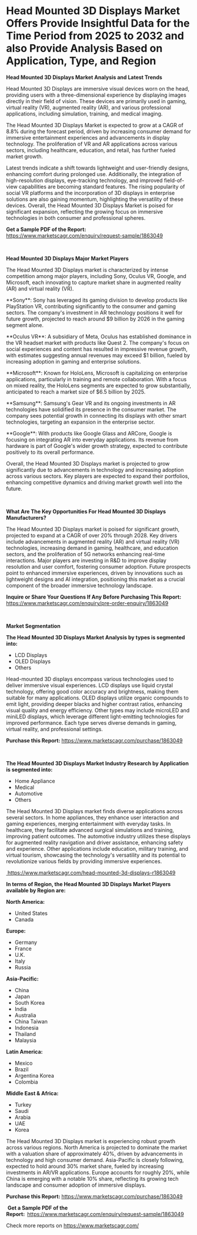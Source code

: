 <p><h1>Head Mounted 3D Displays Market Offers Provide Insightful Data for the Time Period from 2025 to 2032 and also Provide Analysis Based on Application, Type, and Region</h1></p><p><strong>Head Mounted 3D Displays Market Analysis and Latest Trends</strong></p>
<p><p>Head Mounted 3D Displays are immersive visual devices worn on the head, providing users with a three-dimensional experience by displaying images directly in their field of vision. These devices are primarily used in gaming, virtual reality (VR), augmented reality (AR), and various professional applications, including simulation, training, and medical imaging.</p><p>The Head Mounted 3D Displays Market is expected to grow at a CAGR of 8.8% during the forecast period, driven by increasing consumer demand for immersive entertainment experiences and advancements in display technology. The proliferation of VR and AR applications across various sectors, including healthcare, education, and retail, has further fueled market growth. </p><p>Latest trends indicate a shift towards lightweight and user-friendly designs, enhancing comfort during prolonged use. Additionally, the integration of high-resolution displays, eye-tracking technology, and improved field-of-view capabilities are becoming standard features. The rising popularity of social VR platforms and the incorporation of 3D displays in enterprise solutions are also gaining momentum, highlighting the versatility of these devices. Overall, the Head Mounted 3D Displays Market is poised for significant expansion, reflecting the growing focus on immersive technologies in both consumer and professional spheres.</p></p>
<p><strong>Get a Sample PDF of the Report:&nbsp;</strong> <a href="https://www.marketscagr.com/enquiry/request-sample/1863049?utm_campaign=2342&utm_medium=2&utm_source=Github&utm_content=ia&utm_term=07022025&utm_id=head-mounted-3d-displays">https://www.marketscagr.com/enquiry/request-sample/1863049</a></p>
<p>&nbsp;</p>
<p><strong>Head Mounted 3D Displays Major Market Players</strong></p>
<p><p>The Head Mounted 3D Displays market is characterized by intense competition among major players, including Sony, Oculus VR, Google, and Microsoft, each innovating to capture market share in augmented reality (AR) and virtual reality (VR).</p><p>**Sony**: Sony has leveraged its gaming division to develop products like PlayStation VR, contributing significantly to the consumer and gaming sectors. The company's investment in AR technology positions it well for future growth, projected to reach around $9 billion by 2026 in the gaming segment alone.</p><p>**Oculus VR**: A subsidiary of Meta, Oculus has established dominance in the VR headset market with products like Quest 2. The company's focus on social experiences and content has resulted in impressive revenue growth, with estimates suggesting annual revenues may exceed $1 billion, fueled by increasing adoption in gaming and enterprise solutions.</p><p>**Microsoft**: Known for HoloLens, Microsoft is capitalizing on enterprise applications, particularly in training and remote collaboration. With a focus on mixed reality, the HoloLens segments are expected to grow substantially, anticipated to reach a market size of $6.5 billion by 2025.</p><p>**Samsung**: Samsung's Gear VR and its ongoing investments in AR technologies have solidified its presence in the consumer market. The company sees potential growth in connecting its displays with other smart technologies, targeting an expansion in the enterprise sector.</p><p>**Google**: With products like Google Glass and ARCore, Google is focusing on integrating AR into everyday applications. Its revenue from hardware is part of Google's wider growth strategy, expected to contribute positively to its overall performance.</p><p>Overall, the Head Mounted 3D Displays market is projected to grow significantly due to advancements in technology and increasing adoption across various sectors. Key players are expected to expand their portfolios, enhancing competitive dynamics and driving market growth well into the future.</p></p>
<p>&nbsp;</p>
<p><strong>What Are The Key Opportunities For Head Mounted 3D Displays Manufacturers?</strong></p>
<p><p>The Head Mounted 3D Displays market is poised for significant growth, projected to expand at a CAGR of over 20% through 2028. Key drivers include advancements in augmented reality (AR) and virtual reality (VR) technologies, increasing demand in gaming, healthcare, and education sectors, and the proliferation of 5G networks enhancing real-time interactions. Major players are investing in R&D to improve display resolution and user comfort, fostering consumer adoption. Future prospects point to enhanced immersive experiences, driven by innovations such as lightweight designs and AI integration, positioning this market as a crucial component of the broader immersive technology landscape.</p></p>
<p><strong>Inquire or Share Your Questions If Any Before Purchasing This Report:</strong> <a href="https://www.marketscagr.com/enquiry/pre-order-enquiry/1863049?utm_campaign=2342&utm_medium=2&utm_source=Github&utm_content=ia&utm_term=07022025&utm_id=head-mounted-3d-displays">https://www.marketscagr.com/enquiry/pre-order-enquiry/1863049</a></p>
<p>&nbsp;</p>
<p><strong>Market Segmentation</strong></p>
<p><strong>The Head Mounted 3D Displays Market Analysis by types is segmented into:</strong></p>
<p><ul><li>LCD Displays</li><li>OLED Displays</li><li>Others</li></ul></p>
<p><p>Head-mounted 3D displays encompass various technologies used to deliver immersive visual experiences. LCD displays use liquid crystal technology, offering good color accuracy and brightness, making them suitable for many applications. OLED displays utilize organic compounds to emit light, providing deeper blacks and higher contrast ratios, enhancing visual quality and energy efficiency. Other types may include microLED and miniLED displays, which leverage different light-emitting technologies for improved performance. Each type serves diverse demands in gaming, virtual reality, and professional settings.</p></p>
<p><strong>Purchase this Report:&nbsp;</strong><a href="https://www.marketscagr.com/purchase/1863049?utm_campaign=2342&utm_medium=2&utm_source=Github&utm_content=ia&utm_term=07022025&utm_id=head-mounted-3d-displays">https://www.marketscagr.com/purchase/1863049</a></p>
<p>&nbsp;</p>
<p><strong>The Head Mounted 3D Displays Market Industry Research by Application is segmented into:</strong></p>
<p><ul><li>Home Appliance</li><li>Medical</li><li>Automotive</li><li>Others</li></ul></p>
<p><p>The Head Mounted 3D Displays market finds diverse applications across several sectors. In home appliances, they enhance user interaction and gaming experiences, merging entertainment with everyday tasks. In healthcare, they facilitate advanced surgical simulations and training, improving patient outcomes. The automotive industry utilizes these displays for augmented reality navigation and driver assistance, enhancing safety and experience. Other applications include education, military training, and virtual tourism, showcasing the technology's versatility and its potential to revolutionize various fields by providing immersive experiences.</p></p>
<p><a href="https://www.marketscagr.com/head-mounted-3d-displays-r1863049?utm_campaign=2342&utm_medium=2&utm_source=Github&utm_content=ia&utm_term=07022025&utm_id=head-mounted-3d-displays">&nbsp;https://www.marketscagr.com/head-mounted-3d-displays-r1863049</a></p>
<p><strong>In terms of Region, the Head Mounted 3D Displays Market Players available by Region are:</strong></p>
<p>
    <p> <strong> North America: </strong>
        <ul>
            <li>United States</li>
            <li>Canada</li>
        </ul>
        </p> 
    <p> <strong> Europe: </strong>
        <ul>
            <li>Germany</li>
            <li>France</li>
            <li>U.K.</li>
            <li>Italy</li>
            <li>Russia</li>
        </ul>
        </p> 
    <p> <strong> Asia-Pacific: </strong>
        <ul>
            <li>China</li>
            <li>Japan</li>
            <li>South Korea</li>
            <li>India</li>
            <li>Australia</li>
            <li>China Taiwan</li>
            <li>Indonesia</li>
            <li>Thailand</li>
            <li>Malaysia</li>
        </ul>
        </p> 
    <p> <strong> Latin America: </strong>
        <ul>
            <li>Mexico</li>
            <li>Brazil</li>
            <li>Argentina Korea</li>
            <li>Colombia</li>
        </ul>
        </p> 
    <p> <strong> Middle East & Africa: </strong>
        <ul>
            <li>Turkey</li>
            <li>Saudi</li>
            <li>Arabia</li>
            <li>UAE</li>
            <li>Korea</li>
        </ul>
    </p>
    </p>
<p><p>The Head Mounted 3D Displays market is experiencing robust growth across various regions. North America is projected to dominate the market with a valuation share of approximately 40%, driven by advancements in technology and high consumer demand. Asia-Pacific is closely following, expected to hold around 30% market share, fueled by increasing investments in AR/VR applications. Europe accounts for roughly 20%, while China is emerging with a notable 10% share, reflecting its growing tech landscape and consumer adoption of immersive displays.</p></p>
<p><strong>Purchase this Report: </strong><a href="https://www.marketscagr.com/purchase/1863049?utm_campaign=2342&utm_medium=2&utm_source=Github&utm_content=ia&utm_term=07022025&utm_id=head-mounted-3d-displays">https://www.marketscagr.com/purchase/1863049</a></p>
<p>&nbsp;<strong>Get a Sample PDF of the Report:&nbsp;&nbsp;</strong><a href="https://www.marketscagr.com/enquiry/request-sample/1863049?utm_campaign=2342&utm_medium=2&utm_source=Github&utm_content=ia&utm_term=07022025&utm_id=head-mounted-3d-displays">https://www.marketscagr.com/enquiry/request-sample/1863049</a></p>
<p><strong></strong></p>
<p>Check more reports on <a href="https://www.marketscagr.com/?utm_campaign=2342&utm_medium=2&utm_source=Github&utm_content=ia&utm_term=07022025&utm_id=head-mounted-3d-displays">https://www.marketscagr.com/</a></p>